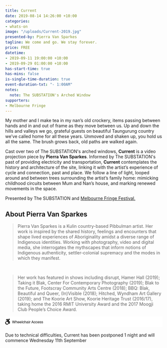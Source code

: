 ```yaml
---
title: Current
date: 2019-08-14 14:26:00 +10:00
categories:
- whats-on
image: "/uploads/Current-2019.jpg"
presented-by: Pierra Van Sparkes
tagline: We come and go. We stay forever.
price: FREE
datetime:
- 2019-09-11 19:00:00 +10:00
- 2019-09-29 01:00:00 +10:00
has-start-time: true
has-mins: false
is-single-time-duration: true
event-duration-txt: "- 1:00AM"
notes:
  note: The SUBSTATION's Arched Window
supporters:
- Melbourne Fringe
---
```


My mother and I make tea in my nan’s old crockery, items passing between hands and in and out of frame as they move between us. Up and down the hills and valleys we go, grateful guests on beautiful Taungurung country we’ve called home for all these years. Unmoved and shaken up, you hold us all the same. The brush grows back, old paths are walked again.

Cast over two of The SUBSTATION's arched windows, **Current** is a video projection piece by **Pierra Van Sparkes**. Informed by The SUBSTATION's past of providing electricity and transportation, **Current** contemplates the history and architecture of the site, linking it with the artist’s experience of cycle and connection, past and place. We follow a line of light, looped around and between trees surrounding the artist’s family home: mimicking childhood circuits between Mum and Nan’s house, and marking renewed movements in the space.

Presented by The SUBSTATION and [Melbourne Fringe Festival.](https://melbournefringe.com.au/event/current/)

## About Pierra Van Sparkes 

 
> Pierra Van Sparkes is a Kulin country-based Pibbulman artist. Her work is inspired by the shared history, feelings and encounters that shape lived experiences of Aboriginality amidst a diverse range of Indigenous identities. Working with photography, video and digital media, she interrogates the mythscapes that inform notions of Indigenous authenticity, settler-colonial supremacy and the modes in which they manifest.

<br>

> Her work has featured in shows including disrupt, Hamer Hall (2019); Taking it Blak, Center For Contemporary Photography (2019); Blak to the Future, Footscray Community Arts Centre (2018); BBQ: Blak, Beautiful and Queer, (In)Visible (2018); Hitched, Wyndham Art Gallery (2019); and The Koorie Art Show, Koorie Heritage Trust (2016/17), taking home the 2016 RMIT University Award and the 2017 Moogji Club People’s Choice Award.

![Access Icons_Wheelchair.png](/uploads/Access%20Icons_Wheelchair.png)


Due to technical difficulties, Current has been postponed 1 night and will commence Wednesday 11th September
 